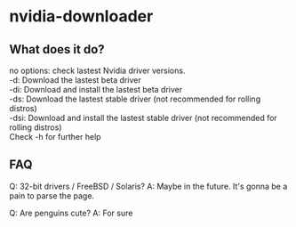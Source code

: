 # nvidia-downloader

## What does it do?
no options: check lastest Nvidia driver versions.  
-d: Download the lastest beta driver  
-di: Download and install the lastest beta driver  
-ds: Download the lastest stable driver (not recommended for rolling distros)  
-dsi: Download and install the lastest stable driver (not recommended for rolling distros)  
Check -h for further help

## FAQ
Q: 32-bit drivers / FreeBSD / Solaris?
A: Maybe in the future. It's gonna be a pain to parse the page.

Q: Are penguins cute?
A: For sure 
